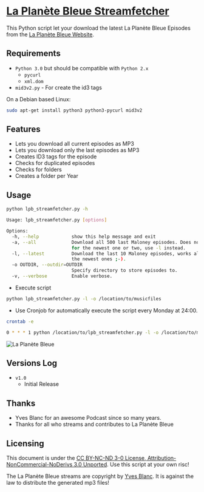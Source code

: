 [La Planète Bleue Streamfetcher](https://github.com/tschinz/laplanetebleue_streamfetcher)
================================

This Python script let your download the latest La Planète Bleue Episodes from the [La Planète Bleue Website](https://laplanetebleue.com/podcast).

Requirements
---
* ``Python 3.0`` but should be compatible with ``Python 2.x``
  * ``pycurl``
  * ``xml.dom``
* ``mid3v2.py`` - For create the id3 tags

On a Debian based Linux:
```bash
sudo apt-get install python3 python3-pycurl mid3v2
```

Features
---
* Lets you download all current episodes as MP3
* Lets you download only the last episodes as MP3
* Creates ID3 tags for the episode
* Checks for duplicated episodes
* Checks for folders
* Creates a folder per Year

Usage
---

```bash
python lpb_streamfetcher.py -h

Usage: lpb_streamfetcher.py [options]

Options:
  -h, --help            show this help message and exit
  -a, --all             Download all 500 last Maloney episodes. Does not work
                        for the newest one or two, use -l instead.
  -l, --latest          Download the last 10 Maloney episodes, works also for
                        the newest ones ;-).
  -o OUTDIR, --outdir=OUTDIR
                        Specify directory to store episodes to.
  -v, --verbose         Enable verbose.
```

* Execute script
```bash
python lpb_streamfetcher.py -l -o /location/to/musicfiles
```

* Use Cronjob for automatically execute the script every Monday at 24:00.
```bash
crontab -e
```
```bash
0 * * * 1 python /location/to/lpb_streamfetcher.py -l -o /location/to/musicfiles
```

![La Planète Bleue](https://laplanetebleue.com/images/lpb5-moebius.jpg)

Versions Log
---
- `v1.0`
  * Initial Release

Thanks
---
  * Yves Blanc for an awesome Podcast since so many years.
  * Thanks for all who streams and contributes to La Planète Bleue

Licensing
---
This document is under the [CC BY-NC-ND 3-0 License, Attribution-NonCommercial-NoDerivs 3.0 Unported](http://creativecommons.org/licenses/by-nc-nd/3.0/). Use this script at your own risc!

The La Planète Bleue streams are copyright by [Yves Blanc](https://laplanetebleue.com). It is against the law to distribute the generated mp3 files!
